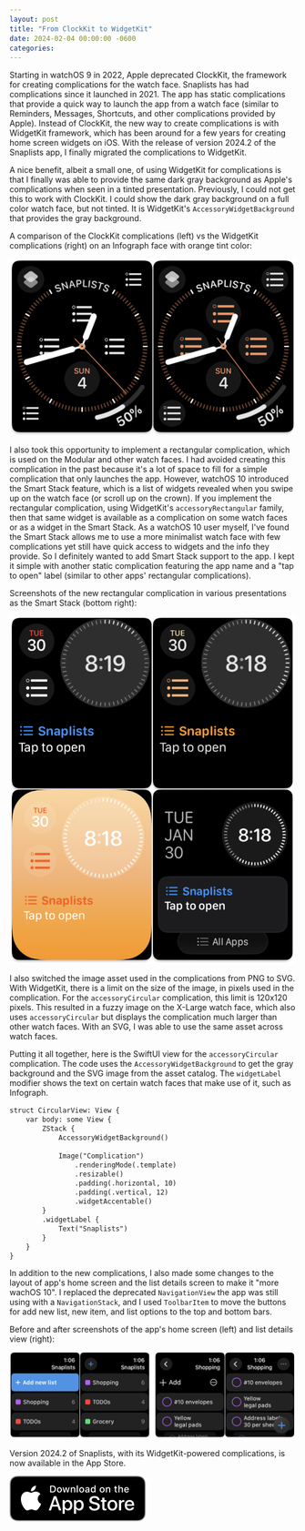 ```yaml
---
layout: post
title: "From ClockKit to WidgetKit"
date: 2024-02-04 00:00:00 -0600
categories:
---
```


Starting in watchOS 9 in 2022, Apple deprecated ClockKit, the framework for creating complications for the watch face. Snaplists has had complications since it launched in 2021. The app has static complications that provide a quick way to launch the app from a watch face (similar to Reminders, Messages, Shortcuts, and other complications provided by Apple). Instead of ClockKit, the new way to create complications is with WidgetKit framework, which has been around for a few years for creating home screen widgets on iOS. With the release of version 2024.2 of the Snaplists app, I finally migrated the complications to WidgetKit.

A nice benefit, albeit a small one, of using WidgetKit for complications is that I finally was able to provide the same dark gray background as Apple's complications when seen in a tinted presentation. Previously, I could not get this to work with ClockKit. I could show the dark gray background on a full color watch face, but not tinted. It is WidgetKit's `AccessoryWidgetBackground` that provides the gray background.

A comparison of the ClockKit complications (left) vs the WidgetKit complications (right) on an Infograph face with orange tint color:

![Screenshot of watch faces showing complications](/assets/clockkit-to-widgetkit/old-vs-new.png)

I also took this opportunity to implement a rectangular complication, which is used on the Modular and other watch faces. I had avoided creating this complication in the past because it's a lot of space to fill for a simple complication that only launches the app. However, watchOS 10 introduced the Smart Stack feature, which is a list of widgets revealed when you swipe up on the watch face (or scroll up on the crown). If you implement the rectangular complication, using WidgetKit's `accessoryRectangular` family, then that same widget is available as a complication on some watch faces or as a widget in the Smart Stack. As a watchOS 10 user myself, I've found the Smart Stack allows me to use a more minimalist watch face with few complications yet still have quick access to widgets and the info they provide. So I definitely wanted to add Smart Stack support to the app. I kept it simple with another static complication featuring the app name and a "tap to open" label (similar to other apps' rectangular complications).

Screenshots of the new rectangular complication in various presentations as the Smart Stack (bottom right):

![Screenshots of the rectangular complication](/assets/clockkit-to-widgetkit/four-by-four.png)

I also switched the image asset used in the complications from PNG to SVG. With WidgetKit, there is a limit on the size of the image, in pixels used in the complication. For the `accessoryCircular` complication, this limit is 120x120 pixels. This resulted in a fuzzy image on the X-Large watch face, which also uses `accessoryCircular` but displays the complication much larger than other watch faces. With an SVG, I was able to use the same asset across watch faces.

Putting it all together, here is the SwiftUI view for the `accessoryCircular` complication. The code uses the `AccessoryWidgetBackground` to get the gray background and the SVG image from the asset catalog. The `widgetLabel` modifier shows the text on certain watch faces that make use of it, such as Infograph.

```
struct CircularView: View {
    var body: some View {
        ZStack {
            AccessoryWidgetBackground()

            Image("Complication")
                .renderingMode(.template)
                .resizable()
                .padding(.horizontal, 10)
                .padding(.vertical, 12)
                .widgetAccentable()
        }
        .widgetLabel {
            Text("Snaplists")
        }
    }
}
```

In addition to the new complications, I also made some changes to the layout of app's home screen and the list details screen to make it "more wachOS 10". I replaced the deprecated `NavigationView` the app was still using with a `NavigationStack`, and I used `ToolbarItem` to move the buttons for add new list, new item, and list options to the top and bottom bars.

Before and after screenshots of the app's home screen (left) and list details view (right):

![Screenshots of the app before and after](/assets/clockkit-to-widgetkit/app-old-vs-new.png)

Version 2024.2 of Snaplists, with its WidgetKit-powered complications, is now available in the App Store.

[![Download Link](/assets/Download_on_the_App_Store_Badge_US-UK_RGB_blk_092917.svg)](https://apps.apple.com/mk/app/snaplists-simple-lists-app/id1527429580)
